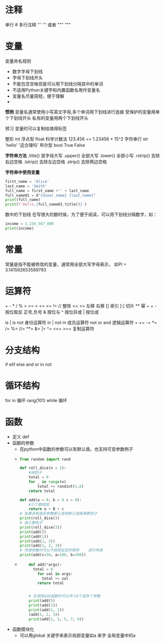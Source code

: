 # 注释 
单行 \#
多行注释
'''
'''
或者
"""
"""

# 变量
变量命名规则
- 数字字母下划线
- 字母下划线开头
- 不能包含空格但是可以用下划线分隔其中的单词
- 不适用Python关键字和内置函数名用作变量名
- 变量名尽量简短，便于理解
- 
<b>惯例</b>
变量名通常使用小写英文字母,多个单词用下划线进行连接
受保护的变量用单个下划线开头
私有的变量用两个下划线开头

预习 变量时可以复制给值得标签

整形 int
浮点型 float 科学计数法 123.456 == 1.23456 * 15^2 
字符串行 str 'hello' '这合理吗'
布尔型 bool True False

**字符串方法**
.title()  首字母大写
.upper()  全部大写
.lower()  全部小写
.rstrip()  去除右边空格
.lstrip()  去除左边空格
.strip()   去除两边空格

**字符串中使用变量**
``` python
first_name = 'Alice'
last_name = 'Smith'
full_name = first_name +'' + last_name
full_name01 = d"{diear_name} {last_name}"
print(full_name)
print(f'Hello,{full_name01.title()}')
```

数中的下划线
在写很大的数时侯，为了便于阅读，可以用下划线分隔数字，如：
```python
income = 1_234_567_890
print(income)
```

# 常量
常量是指不能被修改的变量，通常用全部大写字母表示，
如PI = 3.141592653589793

# 运算符

\+ - * / % 
\> >= < <=
== !=
// 整除
<< >> 左移 右移
[] 索引
[:] 切片
** 幂
~ + - 按位取反 正号,负号
& 按位与
^ 按位异或
| 按位或

is | is not 身份运算符
in | not in 成员运算符
not or and 逻辑运算符
= += -= *= /= %= //= **= &= |= ^= <<= >== 复制运算符

# 分支结构
if
elif
else
and or 
in not
# 循环结构
for in 循环
rang(101)
while 循环

# 函数
- 定义 def  
- 函数的参数
  - 在python中函数的参数可以有默认值，也支持可变参数例子
  - ```python
    from random import rand

    def roll_dice(n = 2):
        #摇色子
        total = 0
        for _ in range(n)
            total += randint(1,6)
        return total
    
    def add(a = 0, b = 0 c = 0):
        #三个数相加
        return a + B + c
    # 如果没有指定参数那么使用默认值摇两颗色子
    print(roll_dice())
    # 摇三颗色子
    print(roll_dice(3))
    print(add())
    print(add(1))
    print(add(1, 2))
    print(add(1, 2, 3))
    # 传递参数时可以不按照设定的顺序    进行传递
    print(add(c=50, a=100, b=200))
  - ```python
        def add(*args):
          total = 0
            for val in args:
              total += val
            return total


        # 在调用add函数时可以传入0个或多个参数
        print(add())
        print(add(1))
        print(add(1, 2))
        (add(1, 2, 3))
        print(add(1, 3, 5, 7, 9))
- 函数模块化
  - 可以用global 关键字来表示局部变量如a 来字 全局变量中的a


